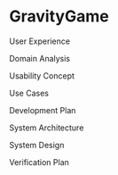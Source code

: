 # GravityGame

User Experience


Domain Analysis


Usability Concept

Use Cases

Development Plan


System Architecture


System Design


Verification Plan

